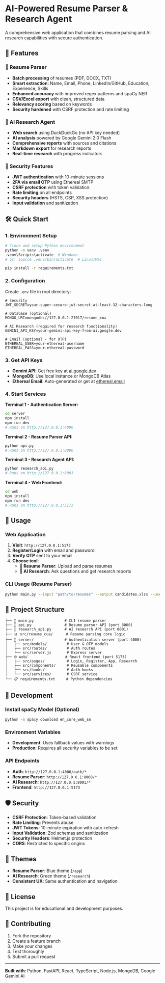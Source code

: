 # AI-Powered Resume Parser & Research Agent

A comprehensive web application that combines resume parsing and AI research capabilities with secure authentication.

## 🚀 Features

### 📄 Resume Parser
- **Batch processing** of resumes (PDF, DOCX, TXT)
- **Smart extraction**: Name, Email, Phone, LinkedIn/GitHub, Education, Experience, Skills
- **Enhanced accuracy** with improved regex patterns and spaCy NER
- **CSV/Excel export** with clean, structured data
- **Relevancy scoring** based on keywords
- **Security hardened** with CSRF protection and rate limiting

### 🤖 AI Research Agent
- **Web search** using DuckDuckGo (no API key needed)
- **AI analysis** powered by Google Gemini 2.0 Flash
- **Comprehensive reports** with sources and citations
- **Markdown export** for research reports
- **Real-time research** with progress indicators

### 🔐 Security Features
- **JWT authentication** with 10-minute sessions
- **2FA via email OTP** using Ethereal SMTP
- **CSRF protection** with token validation
- **Rate limiting** on all endpoints
- **Security headers** (HSTS, CSP, XSS protection)
- **Input validation** and sanitization

## 🛠️ Quick Start

### 1. Environment Setup
```bash
# Clone and setup Python environment
python -m venv .venv
.venv\Scripts\activate  # Windows
# or: source .venv/bin/activate  # Linux/Mac

pip install -r requirements.txt
```

### 2. Configuration
Create `.env` file in root directory:
```env
# Security
JWT_SECRET=your-super-secure-jwt-secret-at-least-32-characters-long

# Database (optional)
MONGO_URI=mongodb://127.0.0.1:27017/resume_cua

# AI Research (required for research functionality)
GEMINI_API_KEY=your-gemini-api-key-from-ai.google.dev

# Email (optional - for OTP)
ETHEREAL_USER=your-ethereal-username
ETHEREAL_PASS=your-ethereal-password
```

### 3. Get API Keys
- **Gemini API**: Get free key at [ai.google.dev](https://ai.google.dev)
- **MongoDB**: Use local instance or MongoDB Atlas
- **Ethereal Email**: Auto-generated or get at [ethereal.email](https://ethereal.email)

### 4. Start Services

**Terminal 1 - Authentication Server:**
```bash
cd server
npm install
npm run dev
# Runs on http://127.0.0.1:4000
```

**Terminal 2 - Resume Parser API:**
```bash
python api.py
# Runs on http://127.0.0.1:8000
```

**Terminal 3 - Research Agent API:**
```bash
python research_api.py
# Runs on http://127.0.0.1:8001
```

**Terminal 4 - Web Frontend:**
```bash
cd web
npm install
npm run dev
# Runs on http://127.0.0.1:5173
```

## 🎯 Usage

### Web Application
1. **Visit**: `http://127.0.0.1:5173`
2. **Register/Login** with email and password
3. **Verify OTP** sent to your email
4. **Choose tool**:
   - **📄 Resume Parser**: Upload and parse resumes
   - **🤖 AI Research**: Ask questions and get research reports

### CLI Usage (Resume Parser)
```bash
python main.py --input "path/to/resumes" --output candidates.xlsx --use-spacy --keywords "python, react, 3+ years"
```

## 📁 Project Structure

```
├── 📄 main.py              # CLI resume parser
├── 🔌 api.py               # Resume parser API (port 8000)
├── 🤖 research_api.py      # AI research API (port 8001)
├── 📊 src/resume_cua/      # Resume parsing core logic
├── 🔐 server/              # Authentication server (port 4000)
│   ├── src/models/         # User & OTP models
│   ├── src/routes/         # Auth routes
│   └── src/server.js       # Express server
├── 🌐 web/                 # React frontend (port 5173)
│   ├── src/pages/          # Login, Register, App, Research
│   ├── src/components/     # Reusable components
│   ├── src/hooks/          # Auth hooks
│   └── src/services/       # CSRF service
└── 📋 requirements.txt     # Python dependencies
```

## 🔧 Development

### Install spaCy Model (Optional)
```bash
python -m spacy download en_core_web_sm
```

### Environment Variables
- **Development**: Uses fallback values with warnings
- **Production**: Requires all security variables to be set

### API Endpoints
- **Auth**: `http://127.0.0.1:4000/auth/*`
- **Resume Parser**: `http://127.0.0.1:8000/*`
- **AI Research**: `http://127.0.0.1:8001/*`
- **Frontend**: `http://127.0.0.1:5173`

## 🛡️ Security

- **CSRF Protection**: Token-based validation
- **Rate Limiting**: Prevents abuse
- **JWT Tokens**: 10-minute expiration with auto-refresh
- **Input Validation**: Zod schemas and sanitization
- **Security Headers**: Helmet.js protection
- **CORS**: Restricted to specific origins

## 🎨 Themes

- **Resume Parser**: Blue theme (`/app`)
- **AI Research**: Green theme (`/research`)
- **Consistent UX**: Same authentication and navigation

## 📝 License

This project is for educational and development purposes.

## 🤝 Contributing

1. Fork the repository
2. Create a feature branch
3. Make your changes
4. Test thoroughly
5. Submit a pull request

---

**Built with**: Python, FastAPI, React, TypeScript, Node.js, MongoDB, Google Gemini AI

